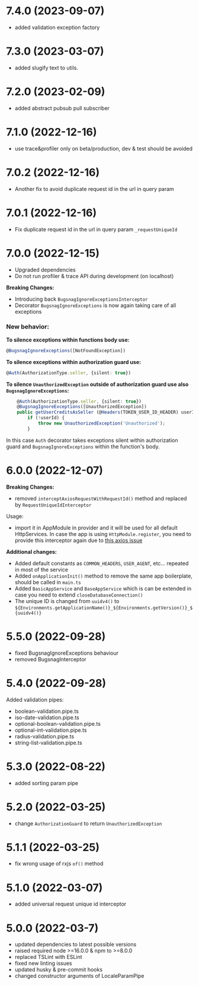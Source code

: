 <a name="7.4.0"></a>
# 7.4.0 (2023-09-07)
- added validation exception factory

<a name="7.3.0"></a>
# 7.3.0 (2023-03-07)
- added slugify text to utils.

<a name="7.2.0"></a>
# 7.2.0 (2023-02-09)
- added abstract pubsub pull subscriber

<a name="7.1.0"></a>
# 7.1.0 (2022-12-16)
- use trace&profiler only on beta/production, dev & test should be avoided

<a name="7.0.2"></a>
# 7.0.2 (2022-12-16)
- Another fix to avoid duplicate request id in the url in query param

<a name="7.0.1"></a>
# 7.0.1 (2022-12-16)
- Fix duplicate request id in the url in query param `_requestUniqueId`

<a name="7.0.0"></a>
# 7.0.0 (2022-12-15)
- Upgraded dependencies
- Do not run profiler & trace API during development (on localhost)

**Breaking Changes:**
- Introducing back `BugsnagIgnoreExceptionsInterceptor`
- Decorator `BugsnagIgnoreExceptions` is now again taking care of all exceptions

### New behavior:
**To silence exceptions within functions body use:**
```typescript
@BugsnagIgnoreExceptions([NotFoundException])
```

**To silence exceptions within authorization guard use:**
```typescript
@Auth(AuthorizationType.seller, {silent: true})
```

**To silence `UnauthorizedException` outside of authorization guard use also `BugsnagIgnoreExceptions`:**
```typescript
    @Auth(AuthorizationType.seller, {silent: true})
    @BugsnagIgnoreExceptions([UnauthorizedException])
    public getUserCreditsAsSeller (@Headers(TOKEN_USER_ID_HEADER) userId?: string): Promise<Credit> {
        if (!userId) {
            throw new UnauthorizedException('Unauthorized');
        }
```
In this case `Auth` decorator takes exceptions silent within authorization guard and `BugsnagIgnoreExceptions` within the function's body.

<a name="6.0.0"></a>
# 6.0.0 (2022-12-07)
**Breaking Changes:**
- removed `interceptAxiosRequestWithRequestId()` method and replaced by `RequestUniqueIdInterceptor`

Usage:
- import it in AppModule in provider and it will be used for all default HttpServices. In case the app is using `HttpModule.register`, you need to provide this interceptor again due to [this axios issue](https://github.com/axios/axios/issues/4938)

**Additional changes:**
- Added default constants as `COMMON_HEADERS`, `USER_AGENT`, etc... repeated in most of the service
- Added `onApplicationInit()` method to remove the same app boilerplate, should be called in `main.ts`
- Added `BasicAppService` and `BaseAppService` which is can be extended in case you need to extend `closeDatabaseConnection()`
- The unique ID is changed from `uuidv4()` to `${Environments.getApplicationName()}_${Environments.getVersion()}_${uuidv4()}`


<a name="5.5.0"></a>
# 5.5.0 (2022-09-28)
- fixed BugsnagIgnoreExceptions behaviour
- removed BugsnagInterceptor

<a name="5.4.0"></a>
# 5.4.0 (2022-09-28)
Added validation pipes:
- boolean-validation.pipe.ts
- iso-date-validation.pipe.ts
- optional-boolean-validation.pipe.ts
- optional-int-validation.pipe.ts
- radius-validation.pipe.ts
- string-list-validation.pipe.ts

<a name="5.3.0"></a>
# 5.3.0 (2022-08-22)
- added sorting param pipe

<a name="5.2.0"></a>
# 5.2.0 (2022-03-25)
- change `AuthorizationGuard` to return `UnauthorizedException`

<a name="5.1.1"></a>
# 5.1.1 (2022-03-25)
- fix wrong usage of rxjs `of()` method

<a name="5.1.0"></a>
# 5.1.0 (2022-03-07)
- added universal request unique id interceptor

<a name="5.0.0"></a>
# 5.0.0 (2022-03-7)
- updated dependencies to latest possible versions
- raised required node >=16.0.0 & npm to >=8.0.0
- replaced TSLint with ESLint
- fixed new linting issues
- updated husky & pre-commit hooks
- changed constructor arguments of LocaleParamPipe
